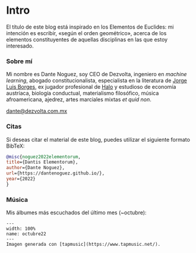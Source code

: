 # Intro
El título de este blog está inspirado en los Elementos de Euclides: mi intención es escribir, «según el orden geométrico», acerca de los elementos constituyentes de aquellas disciplinas en las que estoy interesado.

### Sobre mí
Mi nombre es Dante Noguez, soy CEO de Dezvolta, ingeniero en *machine learning*, abogado constitucionalista, especialista en la literatura de [Jorge Luis Borges](https://www.amazon.com/Oh-tiempo-tus-pirámides-ensayos-ebook/dp/B08K3QGZTM/), ex jugador profesional de [Halo](https://halotracker.com/halo-infinite/profile/xbl/Magnustein/overview) y estudioso de economía austríaca, biología conductual, materialismo filosófico, música afroamericana, ajedrez, artes marciales mixtas *et quid non*.

dante@dezvolta.com.mx

### Citas
Si deseas citar el material de este blog, puedes utilizar el siguiente formato BibTeX:

```bibtex
@misc{noguez2022elementorum,
title={Dantis Elementorum},
author={Dante Noguez},
url={https://dantenoguez.github.io/},
year={2022}
}
```

### Música
Mis álbumes más escuchados del último mes (~octubre):
```{figure} img/octubre22.jpeg
---
width: 100%
name: octubre22
---
Imagen generada con [tapmusic](https://www.tapmusic.net/).
```
